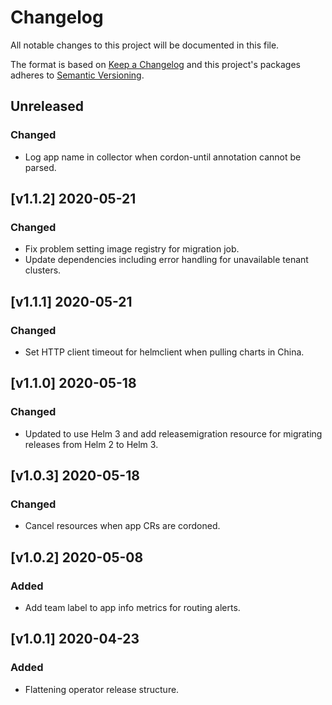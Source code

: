 # Changelog

All notable changes to this project will be documented in this file.

The format is based on [Keep a Changelog](http://keepachangelog.com/en/1.0.0/)
and this project's packages adheres to [Semantic Versioning](http://semver.org/spec/v2.0.0.html).

## Unreleased

### Changed

- Log app name in collector when cordon-until annotation cannot be parsed.

## [v1.1.2] 2020-05-21

### Changed

- Fix problem setting image registry for migration job.
- Update dependencies including error handling for unavailable tenant clusters.

## [v1.1.1] 2020-05-21

### Changed

- Set HTTP client timeout for helmclient when pulling charts in China.

## [v1.1.0] 2020-05-18

### Changed

- Updated to use Helm 3 and add releasemigration resource for migrating releases
from Helm 2 to Helm 3.

## [v1.0.3] 2020-05-18

### Changed

- Cancel resources when app CRs are cordoned.

## [v1.0.2] 2020-05-08

### Added

- Add team label to app info metrics for routing alerts.

## [v1.0.1] 2020-04-23

### Added

- Flattening operator release structure.

[Unreleased]: https://github.com/giantswarm/app-operator/compare/v1.1.2..HEAD

[1.1.2]: https://github.com/giantswarm/app-operator/compare/v1.1.1..v1.1.2
[1.1.1]: https://github.com/giantswarm/app-operator/compare/v1.1.0..v1.1.1
[1.1.0]: https://github.com/giantswarm/app-operator/compare/v1.0.3..v1.1.0
[1.0.3]: https://github.com/giantswarm/app-operator/compare/v1.0.2..v1.0.3
[1.0.2]: https://github.com/giantswarm/app-operator/compare/v1.0.1..v1.0.2
[1.0.1]: https://github.com/giantswarm/app-operator/releases/tag/v1.0.1

